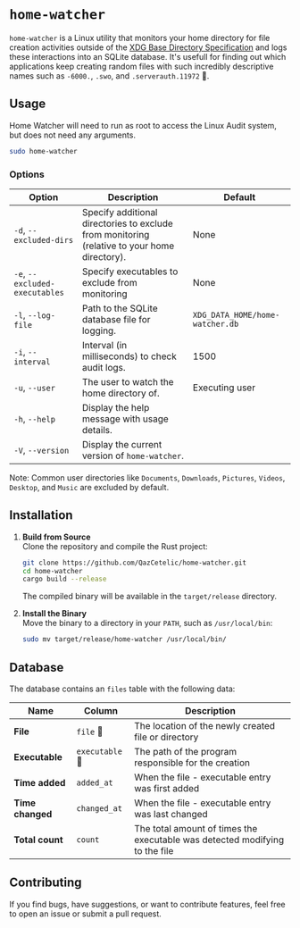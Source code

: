 # `home-watcher`

`home-watcher` is a Linux utility that monitors your home directory for file creation activities outside of the [XDG Base Directory Specification](https://specifications.freedesktop.org/basedir-spec/latest/) and logs these interactions into an SQLite database.
It's usefull for finding out which applications keep creating random files with such incredibly descriptive names such as `-6000.`, `.swo`, and `.serverauth.11972` 🤔.

## Usage

Home Watcher will need to run as root to access the Linux Audit system, but does not need any arguments.
```sh
sudo home-watcher
```

### Options
| Option                         | Description                                                                                  | Default                         |
|--------------------------------|----------------------------------------------------------------------------------------------|---------------------------------|
| `-d`, `--excluded-dirs`        | Specify additional directories to exclude from monitoring (relative to your home directory). | None                            |
| `-e`, `--excluded-executables` | Specify executables to exclude from monitoring                                               | None                            |
| `-l`, `--log-file`             | Path to the SQLite database file for logging.                                                | `XDG_DATA_HOME/home-watcher.db` |
| `-i`, `--interval`             | Interval (in milliseconds) to check audit logs.                                              | 1500                            |
| `-u`, `--user`                 | The user to watch the home directory of.                                                     | Executing user                  |
| `-h`, `--help`                 | Display the help message with usage details.                                                 |                                 |
| `-V`, `--version`              | Display the current version of `home-watcher`.                                               |                                 |

Note: Common user directories like `Documents`, `Downloads`, `Pictures`, `Videos`, `Desktop`, and `Music` are excluded by default.

## Installation

1. **Build from Source**  
   Clone the repository and compile the Rust project:
   ```bash
   git clone https://github.com/QazCetelic/home-watcher.git
   cd home-watcher
   cargo build --release
   ```
   The compiled binary will be available in the `target/release` directory.

2. **Install the Binary**  
   Move the binary to a directory in your `PATH`, such as `/usr/local/bin`:
   ```bash
   sudo mv target/release/home-watcher /usr/local/bin/
   ```

## Database
The database contains an `files` table with the following data:

| **Name**         | **Column**      | **Description**                                                             |
|------------------|-----------------|-----------------------------------------------------------------------------|
| **File**         | `file` 🔑       | The location of the newly created file or directory                         |
| **Executable**   | `executable` 🔑 | The path of the program responsible for the creation                        |
| **Time added**   | `added_at`      | When the file - executable entry was first added                            |
| **Time changed** | `changed_at`    | When the file - executable entry was last changed                           |
| **Total count**  | `count`         | The total amount of times the executable was detected modifying to the file |

## Contributing

If you find bugs, have suggestions, or want to contribute features, feel free to open an issue or submit a pull request.
